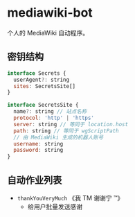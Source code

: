 # mediawiki-bot

个人的 MediaWiki 自动程序。

## 密钥结构

```js
interface Secrets {
  userAgent?: string
  sites: SecretsSite[]
}

interface SecretsSite {
  name?: string // 站点名称
  protocol: 'http' | 'https'
  server: string // 等同于 location.host
  path: string // 等同于 wgScriptPath
  // 由 MediaWiki 生成的机器人账号
  username: string
  password: string
}
```

## 自动作业列表

- `thankYouVeryMuch` 《我 TM 谢谢宁 ™》
  - 给用户批量发送感谢
